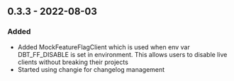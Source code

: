 ## 0.3.3 - 2022-08-03
### Added
* Added MockFeatureFlagClient which is used when env var DBT_FF_DISABLE is set in environment. This allows users to disable live clients without breaking their projects
* Started using changie for changelog management
